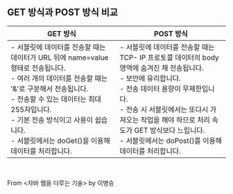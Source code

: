## GET 방식과 POST 방식 비교
|GET 방식   | POST 방식   | 
|---|---|
|- 서블릿에 데이터를 전송할 때는 데이터가 URL 뒤에 name=value 형태로 전송됩니다. <br /> - 여러 개의 데이터를 전송할 때는 '&'로 구분해서 전송됩니다. <br /> - 전송할 수 있는 데이터는 최대 255자입니다. <br /> - 기본 전송 방식이고 사용이 쉽습니다. <br /> - 서블릿에서는 doGet()을 이용해 데이터를 처리합니다. | - 서블릿에 데이터를 전송할 때는 TCP- IP 프로토콜 데이터의 body 영역에 숨겨진 채 전송됩니다. <br /> - 보안에 유리합니다. <br /> - 전송 데이터 용량이 무제한입니다. <br /> - 전송 시 서블릿에서는 또다시 가져오는 작업을 해야 하므로 처리 속도가 GET 방식보다 느립니다. <br /> - 서블릿에서는 doPost()를 이용해 데이터를 처리합니다.  |

<br />

From <자바 웹을 다루는 기술> by 이병승